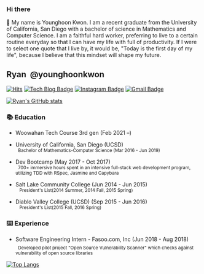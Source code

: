 ### Hi there 
👋 My name is Younghoon Kwon. I am a recent graduate from the University of California, San Diego with a bachelor of science in Mathematics and Computer Science. I am a faithful hard worker, preferring to live to a certain routine everyday so that I can have my life with full of productivity. If I were to select one quote that I live by, it would be, "Today is the first day of my life", because I believe that this mindset will shape my future. 



## Ryan &nbsp;@younghoonkwon
[![Hits](https://hits.seeyoufarm.com/api/count/incr/badge.svg?url=https%3A%2F%2Fgithub.com%2Fyounghoonkwon)](https://hits.seeyoufarm.com)
[![Tech Blog Badge](http://img.shields.io/badge/-Tech%20blog-black?style=flat-square&logo=github&link=http://younghoonkwon.github.io/)](http://younghoonkwon.github.io/)
[![Instagram Badge](https://img.shields.io/badge/-Instagram-dd2a7b?style=flat-square&logo=instagram&logoColor=white&link=https://www.instagram.com/91hoon/)](https://www.instagram.com/91hoon/)
[![Gmail Badge](https://img.shields.io/badge/Gmail-d14836?style=flat-square&logo=Gmail&logoColor=white&link=mailto:younghoonkwon91@gmail.com)](mailto:younghoonkwon91@gmail.com)


[![Ryan's GitHub stats](https://github-readme-stats.vercel.app/api?username=YounghoonKwon&hide=stars,issues&count_private=true&show_icons=true&theme=dark)](https://github.com/anuraghazra/github-readme-stats)

### 📚 Education
- Woowahan Tech Course 3rd gen (Feb 2021 –)
- University of California, San Diego (UCSD) <br/>
<sub>&nbsp;&nbsp;Bachelor of Mathematics-Computer Science (Mar 2016 - Jun 2019)<sub/>
- Dev Bootcamp (May 2017 - Oct 2017)<br/>
<sub>&nbsp;&nbsp;700+ immersive hours spent in an intensive full-stack web development program, utilizing TDD with RSpec, Jasmine and Capybara <sub/>


- Salt Lake Community College (Jun 2014 - Jun 2015)<br/>
<sub>&nbsp;&nbsp; President's List(2014 Summer, 2014 Fall, 2015 Spring)<sub/>
- Diablo Valley College (UCSD) (Sep 2015 - Jun 2016)<br/>
<sub>&nbsp;&nbsp; President's List(2015 Fall, 2016 Spring)<sub/>

### ⌨️ Experience
- Software Engineering Intern - Fasoo.com, Inc (Jun 2018 - Aug 2018)</br>
<sub>&nbsp;&nbsp;Developed pilot project "Open Source Vulnerability Scanner" which checks against vulnerability of open source libraries</sub>


[![Top Langs](https://github-readme-stats.vercel.app/api/top-langs/?username=younghoonkwon&layout=compact)](https://github.com/anuraghazra/github-readme-stats)


<!--
**YounghoonKwon/younghoonkwon** is a ✨ _special_ ✨ repository because its `README.md` (this file) appears on your GitHub profile.

Here are some ideas to get you started:

- 🔭 I’m currently working on ...
- 🌱 I’m currently learning ...
- 👯 I’m looking to collaborate on ...
- 🤔 I’m looking for help with ...
- 💬 Ask me about ...
- 📫 How to reach me: ...
- 😄 Pronouns: ...
- ⚡ Fun fact: ...
-->
